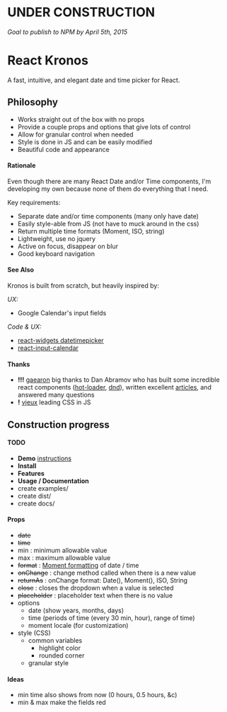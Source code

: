 # UNDER CONSTRUCTION
*Goal to publish to NPM by April 5th, 2015*

React Kronos
============

A fast, intuitive, and elegant date and time picker for React.

## Philosophy

- Works straight out of the box with no props
- Provide a couple props and options that give lots of control
- Allow for granular control when needed
- Style is done in JS and can be easily modified
- Beautiful code and appearance

#### Rationale

Even though there are many React Date and/or Time components, I'm developing my own because none of them do everything that I need.

Key requirements:
- Separate date and/or time components (many only have date)
- Easily style-able from JS (not have to muck around in the css)
- Return multiple time formats (Moment, ISO, string)
- Lightweight, use no jquery
- Active on focus, disappear on blur
- Good keyboard navigation

#### See Also

Kronos is built from scratch, but heavily inspired by:

*UX:*
- Google Calendar's input fields

*Code & UX:*
- [react-widgets datetimepicker](http://jquense.github.io/react-widgets/docs/#/datetime-picker)
- [react-input-calendar](https://github.com/Rudeg/react-input-calendar)

#### Thanks

- **!!!** [gaearon](https://github.com/gaearon) big thanks to Dan Abramov who has built some incredible react components ([hot-loader](https://github.com/gaearon/react-hot-loader), [dnd](https://github.com/gaearon/react-dnd)), written excellent [articles](https://medium.com/@dan_abramov), and answered many questions
- **!** [vjeux](https://github.com/vjeux) leading CSS in JS

## Construction progress

#### TODO

- **Demo** [instructions](https://help.github.com/categories/github-pages-basics/)
- **Install**
- **Features**
- **Usage / Documentation**
- create examples/
- create dist/
- create docs/

#### Props

- ~~date~~
- ~~time~~
- min : minimum allowable value
- max : maximum allowable value
-  ~~format~~ : [Moment formatting](http://momentjs.com/docs/#/parsing/string-format/) of date / time
- ~~onChange~~ : change method called when there is a new value
- ~~returnAs~~ : onChange format: Date(), Moment(), ISO, String
- ~~close~~ : closes the dropdown when a value is selected
- ~~placeholder~~ : placeholder text when there is no value
- options
  - date (show years, months, days)
  - time (periods of time (every 30 min, hour), range of time)
  - moment locale (for customization)
- style (CSS)
  - common variables
    - highlight color
    - rounded corner
  - granular style

#### Ideas

- min time also shows from now (0 hours, 0.5 hours, &c)
- min & max make the fields red
